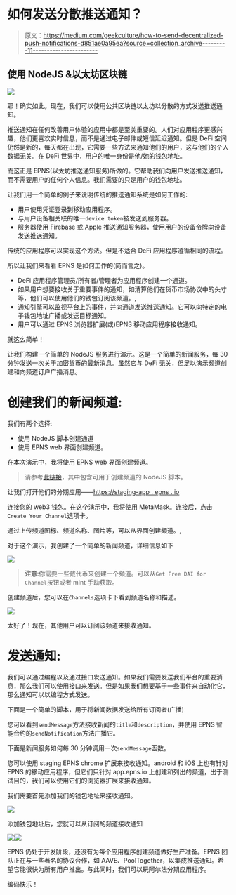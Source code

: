 # 如何发送分散推送通知？

> 原文：<https://medium.com/geekculture/how-to-send-decentralized-push-notifications-d851ae0a95ea?source=collection_archive---------11----------------------->

## 使用 NodeJS &以太坊区块链

![](img/663d0d63a96873de7b45cd5f2a424c3f.png)

耶！确实如此。现在，我们可以使用公共区块链以太坊以分散的方式发送推送通知。

推送通知在任何改善用户体验的应用中都是至关重要的。人们对应用程序更感兴趣，他们更喜欢实时信息，而不是通过电子邮件或短信延迟通知。但是 DeFi 空间仍然是新的，每天都在出现，它需要一些方法来通知他们的用户，这与他们的个人数据无关。在 DeFi 世界中，用户的唯一身份是他/她的钱包地址。

而这正是 EPNS(以太坊推送通知服务)所做的。它帮助我们向用户发送推送通知，而不需要用户的任何个人信息。我们需要的只是用户的钱包地址。

让我们用一个简单的例子来说明传统的推送通知系统是如何工作的:

*   用户使用凭证登录到移动应用程序。
*   与用户设备相关联的唯一`device token`被发送到服务器。
*   服务器使用 Firebase 或 Apple 推送通知服务器，使用用户的设备令牌向设备发送推送通知。

传统的应用程序可以实现这个方法。但是不适合 DeFi 应用程序遵循相同的流程。

所以让我们来看看 EPNS 是如何工作的(简而言之)。

*   DeFi 应用程序管理员/所有者/管理者为应用程序创建一个通道。
*   如果用户想要接收关于重要事件的通知，如清算他们在货币市场协议中的头寸等，他们可以使用他们的钱包订阅该频道。,
*   通知引擎可以监视平台上的事件，并向通道发送推送通知。它可以向特定的电子钱包地址广播或发送目标通知。
*   用户可以通过 EPNS 浏览器扩展(或)EPNS 移动应用程序接收通知。

就这么简单！

让我们构建一个简单的 NodeJS 服务进行演示。这是一个简单的新闻服务，每 30 分钟发送一次关于加密货币的最新消息。虽然它与 DeFi 无关，但足以演示频道创建和向频道订户广播消息。

# 创建我们的新闻频道:

我们有两个选择:

*   使用 NodeJS 脚本创建通道
*   使用 EPNS web 界面创建频道。

在本次演示中，我将使用 EPNS web 界面创建频道。

> 请参考[此链接](https://gist.github.com/PraneshASP/3f72eb906df2fec432d7558c39bc9a3b)，其中包含可用于创建频道的 NodeJS 脚本。

让我们打开他们的分期应用——[https://staging-app . epns . io](https://staging-app.epns.io)

连接您的 web3 钱包。在这个演示中，我将使用 MetaMask。连接后，点击`Create Your Channel`选项卡。

通过上传频道图标、频道名称、图片等，可以从界面创建频道。,

对于这个演示，我创建了一个简单的新闻频道，详细信息如下

![](img/094ebf8cb68f80207044c132e852db94.png)

> **注意**:你需要一些戴代币来创建一个频道。可以从`Get Free DAI for Channel`按钮或者 mint 手动获取。

创建频道后，您可以在`Channels`选项卡下看到频道名称和描述。

![](img/2a75f0db0109602155052dc7354be90b.png)

太好了！现在，其他用户可以订阅该频道来接收通知。

# 发送通知:

我们可以通过编程以及通过接口发送通知。如果我们需要发送我们平台的重要消息，那么我们可以使用接口来发送。但是如果我们想要基于一些事件来自动化它，那么通知可以以编程方式发送。

下面是一个简单的脚本，用于将新闻数据发送给所有订阅者(广播)

您可以看到`sendMessage`方法接收新闻的`title`和`description`，并使用 EPNS 智能合约的`sendNotification`方法广播它。

下面是新闻服务如何每 30 分钟调用一次`sendMessage`函数。

您可以使用 staging EPNS chrome 扩展来接收通知。android 和 iOS 上也有针对 EPNS 的移动应用程序，但它们只针对 app.epns.io 上创建和列出的频道，出于测试目的，我们可以使用它们的浏览器扩展来接收通知。

我们需要首先添加我们的钱包地址来接收通知。

![](img/cc73d320eb5af8608fc1912fe742ff16.png)

添加钱包地址后，您就可以从订阅的频道接收通知

![](img/1256e31d62c0dd08da83def30f58dc20.png)![](img/8ea84b23a3468066966cdc11cfb00a0d.png)

EPNS 仍处于开发阶段，还没有为每个应用程序创建频道做好生产准备。EPNS 团队正在与一些著名的协议合作，如 AAVE、PoolTogether，以集成推送通知。希望它能很快为所有用户推出。与此同时，我们可以玩阿尔法分期应用程序。

编码快乐！